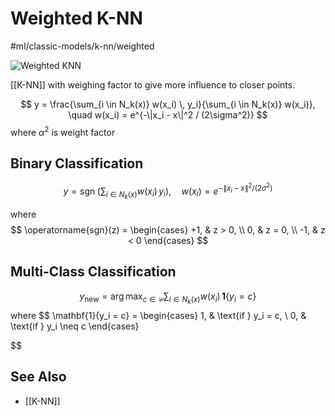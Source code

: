 # Weighted K-NN
#ml/classic-models/k-nn/weighted

![Weighted KNN](https://scikit-learn.org/stable/_images/sphx_glr_plot_classification_001.png)

[[K-NN]] with weighing factor to give more influence to closer points.


$$
y = \frac{\sum_{i \in N_k(x)} w(x_i) \, y_i}{\sum_{i \in N_k(x)} w(x_i)}, 
\quad w(x_i) = e^{-\|x_i - x\|^2 / (2\sigma^2)}
$$
where $\alpha^2$ is weight factor

## Binary Classification
$$
y = \operatorname{sgn} \!\left( \sum_{i \in N_k(x)} w(x_i)\, y_i \right),
\quad w(x_i) = e^{-\|x_i - x\|^2 / (2\sigma^2)}
$$

where 
$$
\operatorname{sgn}(z) =
\begin{cases}
+1, & z > 0, \\
0, & z = 0, \\
-1, & z < 0
\end{cases}
$$

## Multi-Class Classification
$$
y_{\text{new}} = \arg\max_{c \in \mathcal{C}} 
\sum_{i \in N_k(x)} w(x_i)\, \mathbf{1}\{y_i = c\}
$$
where
$$
\mathbf{1}\{y_i = c\} =
\begin{cases}
1, & \text{if } y_i = c, \\
0, & \text{if } y_i \neq c
\end{cases}

$$

## See Also
- [[K-NN]]
